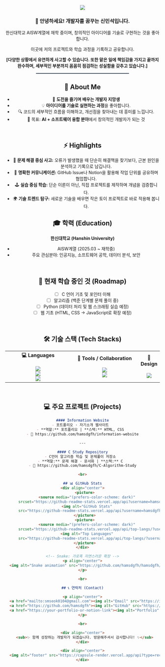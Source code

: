 <div align="center">
  <img src="https://capsule-render.vercel.app/api?type=waving&color=auto&height=200&section=header&text=Minseok%20Shin&fontSize=90" />
</div>

<div align="center">
  
### 👋 안녕하세요! 개발자를 꿈꾸는 신민석입니다.
  
<p>한신대학교 AISW계열에 재학 중이며, 창의적인 아이디어를 기술로 구현하는 것을 좋아합니다.</p>
<p>이곳에 저의 프로젝트와 학습 과정을 기록하고 공유합니다.</p>
<p><strong>[다양한 상황에서 유연하게 사고할 수 있습니다. 또한 맡은 일에 책임감을 가지고 끝까지 완수하며, 세부적인 부분까지 꼼꼼히 점검하는 성실함을 갖추고 있습니다.]</strong></p>


<div align="center">
  <hr style="width:60%; border: 1px solid #94a3b8; border-radius: 5px;"/>
</div>

## 🧠 About Me
- 🌱 **도전을 즐기며 배우는 개발자 지망생**
- 💡 **아이디어를 기술로 실현하는 과정**을 좋아합니다.
- 🔍 코드의 세부적인 흐름을 이해하고, 개선점을 찾아내는 데 흥미를 느낍니다.
- 🎯 목표: **AI + 소프트웨어 융합 분야**에서 창의적인 개발자가 되는 것
<br>

## ⚡ Highlights
- 🧩 **문제 해결 중심 사고:** 오류가 발생했을 때 단순히 해결책을 찾기보다, 근본 원인을 분석하고 기록으로 남깁니다.
- 💬 **명확한 커뮤니케이션:** GitHub Issue나 Notion을 활용해 작업 단위를 공유하며 협업합니다.
- 🕹️ **실습 중심 학습:** 단순 이론이 아닌, 직접 프로젝트를 제작하며 개념을 검증합니다.
- 🌍 **기술 트렌드 탐구:** 새로운 기술을 배우면 작은 토이 프로젝트로 바로 적용해 봅니다.

## 🎓 학력 (Education)
**한신대학교 (Hanshin University)**
- AISW계열 (2025.03 ~ 재학중)
-  주요 관심분야: 인공지능, 소프트웨어 공학, 데이터 분석, 보안
<br>

## 🌱 현재 학습 중인 것 (Roadmap)
- [ ] C 언어 기초 및 포인터 이해
- [ ] 알고리즘 (백준 단계별 문제 풀이 중)
- [ ] Python (데이터 처리 및 웹 스크래핑 실습 예정)
- [ ] 웹 기초 (HTML, CSS → JavaScript로 확장 예정)

<br>

## 🛠️ 기술 스택 (Tech Stacks)

<table>
<tr>
  <td align="center" width="50%">
    <b>💻 Languages</b><br><br>
    <img src="https://img.shields.io/badge/C-A8B9CC?style=flat-square&logo=c&logoColor=white"/><br>
    <img src="https://img.shields.io/badge/Python-3776AB?style=flat-square&logo=python&logoColor=white"/><br>
    <img src="https://img.shields.io/badge/JavaScript-F7DF1E?style=flat-square&logo=javascript&logoColor=black"/>
  </td>

  <td align="center" width="50%">
    <b>🧰 Tools / Collaboration</b><br><br>
    <img src="https://img.shields.io/badge/Git-F05032?style=flat-square&logo=git&logoColor=white"/><br>
    <img src="https://img.shields.io/badge/GitHub-181717?style=flat-square&logo=github&logoColor=white"/><br>
  </td>

  <td align="center" width="50%">
  <b>🎨 Design</b><br><br>
  <img src ="https://img.shields.io/badge/Notion-000000?style=flat-square&logo=notion&logoColor=white"/><br>
  </td>
</tr>
</table>

<br>

## 💻 주요 프로젝트 (Projects)

```markdown
#### Information Website
- 포트폴리오 · 자기소개 웹사이트  
- **역할:** 포트폴리오 | **스택:** HTML, CSS  
- 🔗 https://github.com/hamsdgfh/information-website

---

#### C Study Repository
- C언어 알고리즘 학습 및 문제풀이 저장소  
- **역할:** 문제 해결 · 문서화 | **스택:** C  
- 🔗 https://github.com/hamsdgfh/C-Algorithm-Study

<br>

## 📊 GitHub Stats
<div align="center">
  <picture>
    <source media="(prefers-color-scheme: dark)"
      srcset="https://github-readme-stats.vercel.app/api?username=hamsdgfh&show_icons=true&theme=tokyonight&hide_border=true&cache_seconds=7200&v=1" />
    <img alt="GitHub Stats"
      src="https://github-readme-stats.vercel.app/api?username=hamsdgfh&show_icons=true&theme=default&hide_border=true&cache_seconds=7200&v=1" height="170" />
  </picture>
  <picture>
    <source media="(prefers-color-scheme: dark)"
      srcset="https://github-readme-stats.vercel.app/api/top-langs/?username=hamsdgfh&layout=compact&theme=tokyonight&hide_border=true&langs_count=10&cache_seconds=7200&v=1" />
    <img alt="Top Languages"
      src="https://github-readme-stats.vercel.app/api/top-langs/?username=hamsdgfh&layout=compact&theme=default&hide_border=true&langs_count=10&cache_seconds=7200&v=1" height="170" />
  </picture>
</div>

<!-- Snake: 가로폭 자연스러운 확장 -->
<p align="center">
  <img alt="Snake animation" src="https://github.com/hamsdgfh/hamsdgfh/blob/output/snake.svg" width="100%" />
</p>

<br>

## 📞 연락처 (Contact)

<p align="center">
  <a href="mailto:smseok0104@gmail.com"><img alt="Email" src="https://img.shields.io/badge/Email-ea4335?style=flat-square&logo=gmail&logoColor=white"></a>
  <a href="https://github.com/hamsdgfh"><img alt="GitHub" src="https://img.shields.io/badge/GitHub-181717?style=flat-square&logo=github&logoColor=white"></a>
  <a href="https://your-portfolio-or-notion-link"><img alt="Portfolio" src="https://img.shields.io/badge/Portfolio-000000?style=flat-square&logo=notion&logoColor=white"></a>
</p>

<br>

<div align="center">
  <sub>✨ 함께 성장하는 개발자가 되겠습니다. 방문해주셔서 감사합니다! ✨</sub>
</div>

<div align="center">
  <img alt="footer" src="https://capsule-render.vercel.app/api?type=rect&color=3b82f6&height=70&section=footer" />
</div>
